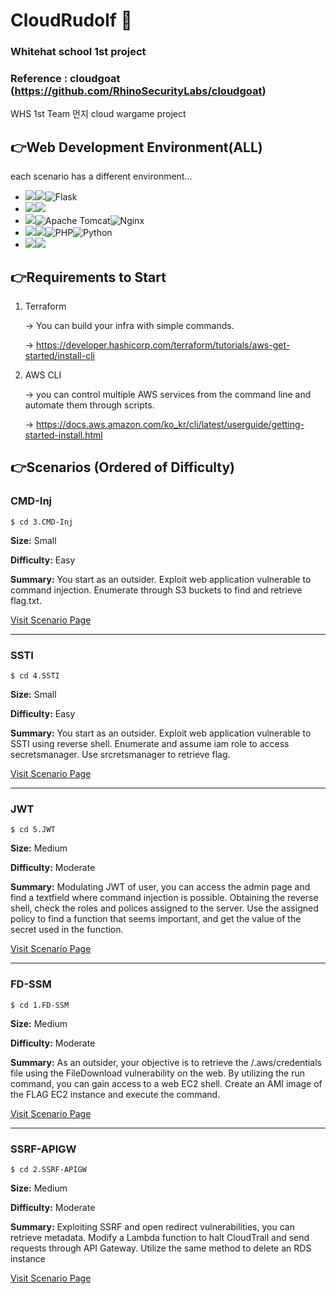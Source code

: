 # CloudRudolf 🦌


### Whitehat school 1st project 
### Reference : cloudgoat (https://github.com/RhinoSecurityLabs/cloudgoat)


WHS 1st Team 먼지 cloud wargame project 

## 👉Web Development Environment(ALL)

each scenario has a different environment...
- <img src="https://img.shields.io/badge/Framework-%23121011?style=for-the-badge"><img src="https://img.shields.io/badge/springboot-6DB33F?style=for-the-badge&logo=springboot&logoColor=white">![Flask](https://img.shields.io/badge/flask-%23000.svg?style=for-the-badge&logo=flask&logoColor=white)
- <img src="https://img.shields.io/badge/Build-%23121011?style=for-the-badge"><img src="https://img.shields.io/badge/Gradle-02303A?style=for-the-badge&logo=Gradle&logoColor=white">
- <img src="https://img.shields.io/badge/Server-%23121011?style=for-the-badge">![Apache Tomcat](https://img.shields.io/badge/apache%20tomcat-%23F8DC75.svg?style=for-the-badge&logo=apache-tomcat&logoColor=black)![Nginx](https://img.shields.io/badge/nginx-%23009639.svg?style=for-the-badge&logo=nginx&logoColor=white)
- <img src="https://img.shields.io/badge/Language-%23121011?style=for-the-badge"><img src="https://img.shields.io/badge/java-%23ED8B00?style=for-the-badge&logo=openjdk&logoColor=white">![PHP](https://img.shields.io/badge/php-%23777BB4.svg?style=for-the-badge&logo=php&logoColor=white)![Python](https://img.shields.io/badge/python-3670A0?style=for-the-badge&logo=python&logoColor=ffdd54)
- <img src="https://img.shields.io/badge/Project Encoding-%23121011?style=for-the-badge"><img src="https://img.shields.io/badge/UTF 8-EA2328?style=for-the-badge">


## 👉Requirements to Start

1. Terraform
   
   -> You can build your infra with simple commands.
   
   -> https://developer.hashicorp.com/terraform/tutorials/aws-get-started/install-cli
   
2. AWS CLI
   
   -> you can control multiple AWS services from the command line and automate them through scripts.
   
   -> https://docs.aws.amazon.com/ko_kr/cli/latest/userguide/getting-started-install.html


## 👉Scenarios (Ordered of Difficulty)
### CMD-Inj
`$ cd 3.CMD-Inj`

**Size:** Small

**Difficulty:** Easy

**Summary:** You start as an outsider. Exploit web application vulnerable to command injection. Enumerate through S3 buckets to find and retrieve flag.txt.

[Visit Scenario Page](https://github.com/xorverbin/CloudRudolf/tree/main/3.CMD-Inj)

---

### SSTI
`$ cd 4.SSTI`

**Size:** Small

**Difficulty:** Easy

**Summary:** You start as an outsider. Exploit web application vulnerable to SSTI using reverse shell. Enumerate and assume iam role to access secretsmanager. Use srcretsmanager to retrieve flag.

[Visit Scenario Page](https://github.com/xorverbin/CloudRudolf/tree/main/4.SSTI)

---

### JWT
`$ cd 5.JWT`

**Size:** Medium

**Difficulty:** Moderate

**Summary:** Modulating JWT of user, you can access the admin page and find a textfield where command injection is possible. Obtaining the reverse shell, check the roles and polices assigned to the server. Use the assigned policy to find a function that seems important, and get the value of the secret used in the function.

[Visit Scenario Page](https://github.com/xorverbin/CloudRudolf/tree/main/5.JWT)

---

### FD-SSM
`$ cd 1.FD-SSM`

**Size:** Medium

**Difficulty:** Moderate

**Summary:** As an outsider, your objective is to retrieve the /.aws/credentials file using the FileDownload vulnerability on the web. By utilizing the run command, you can gain access to a web EC2 shell. Create an AMI image of the FLAG EC2 instance and execute the command.

[Visit Scenario Page](https://github.com/xorverbin/CloudRudolf/tree/main/1.FD-SSM)

---

### SSRF-APIGW
`$ cd 2.SSRF-APIGW`

**Size:** Medium

**Difficulty:** Moderate

**Summary:** Exploiting SSRF and open redirect vulnerabilities, you can retrieve metadata. Modify a Lambda function to halt CloudTrail and send requests through API Gateway. Utilize the same method to delete an RDS instance

[Visit Scenario Page](https://github.com/xorverbin/CloudRudolf/tree/main/2.SSRF-APIGW)
